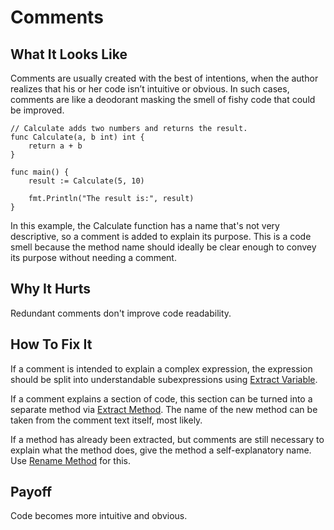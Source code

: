 # Comments

## What It Looks Like

Comments are usually created with the best of intentions, when the author realizes that his or her code isn’t intuitive or obvious. In such cases, comments are like a deodorant masking the smell of fishy code that could be improved.

```
// Calculate adds two numbers and returns the result.
func Calculate(a, b int) int {
    return a + b
}

func main() {
    result := Calculate(5, 10)

    fmt.Println("The result is:", result)
}

```
In this example, the Calculate function has a name that's not very descriptive, so a comment is added to explain its purpose. This is a code smell because the method name should ideally be clear enough to convey its purpose without needing a comment.


## Why It Hurts

Redundant comments don't improve code readability.

## How To Fix It

If a comment is intended to explain a complex expression, the expression should be split into understandable subexpressions using [Extract Variable](.././../refactorings/extract-variable.md).

If a comment explains a section of code, this section can be turned into a separate method via [Extract Method](.././../refactorings/extract-method.md). The name of the new method can be taken from the comment text itself, most likely.

If a method has already been extracted, but comments are still necessary to explain what the method does, give the method a self-explanatory name. Use [Rename Method](.././../refactorings/rename-method.md) for this.

## Payoff

Code becomes more intuitive and obvious.
